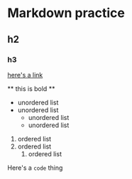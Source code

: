# Markdown practice
## h2
### h3

[here's a link](https://www.google.com)

** this is bold **

- unordered list
- unordered list
   - unordered list
   - unordered list

1. ordered list
2. ordered list
   1. ordered list
  
Here's a `code` thing

